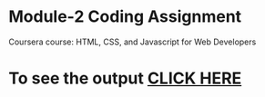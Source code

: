 

# Module-2 Coding Assignment

Coursera course: HTML, CSS, and Javascript for Web Developers

# To see the output [CLICK HERE](https://rahman-06.github.io/COURSERA-HTML-CSS-AND-JAVASCRIPT-COURSE/module-2/index.html)

